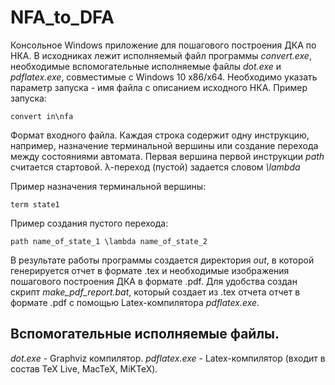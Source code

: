 # NFA_to_DFA

Консольное Windows приложение для пошагового построения ДКА по НКА. В исходниках лежит исполняемый файл программы *convert.exe*, необходимые вспомогательные исполняемые файлы *dot.exe* и *pdflatex.exe*, совместимые с Windows 10 x86/x64. Необходимо указать параметр запуска - имя файла с описанием исходного НКА. Пример запуска:

```convert in\nfa ```

Формат входного файла. Каждая строка содержит одну инструкцию, например, назначение терминальной вершины или создание перехода между состояниями автомата. Первая вершина первой инструкции *path* считается стартовой. λ-переход (пустой) задается словом *\lambda*

Пример назначения терминальной вершины:

```term state1```

Пример создания пустого перехода:

```path name_of_state_1 \lambda name_of_state_2```

В результате работы программы создается директория *out*, в которой генерируется отчет в формате .tex и необходимые изображения пошагового построения ДКА в формате .pdf.
Для удобства создан скрипт *make_pdf_report.bat*, который создает из .tex отчета отчет в формате .pdf с помощью Latex-компилятора *pdflatex.exe*.

## Вспомогательные исполняемые файлы.
*dot.exe* - Graphviz компилятор. *pdflatex.exe*  - Latex-компилятор (входит в состав TeX Live, MacTeX, MiKTeX).
